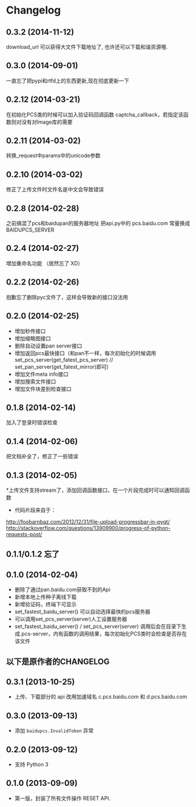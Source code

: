 Changelog
=========
0.3.2 (2014-11-12)
-----------------
download_url 可以获得大文件下载地址了, 也许还可以下载和谐资源喔.

0.3.0 (2014-09-01)
-----------------
一直忘了把pypi和rtfd上的东西更新,现在彻底更新一下

0.2.12 (2014-03-21)
-----------------
在初始化PCS类的时候可以加入验证码回调函数 captcha_callback，若指定该函数则对没有对Image库的需要

0.2.11 (2014-03-02)
-----------------
转换_request中params中的unicode参数

0.2.10 (2014-03-02)
-----------------
修正了上传文件时文件名是中文会导致错误

0.2.8 (2014-02-28)
-----------------
之前搞混了pcs和baidupan的服务器地址
把api.py中的 pcs.baidu.com 常量换成 BAIDUPCS_SERVER

0.2.4 (2014-02-27)
-----------------
增加重命名功能 （居然忘了 XD）

0.2.2 (2014-02-26)
-----------------
抱歉忘了删除pyc文件了，这样会导致新的接口没法用

0.2.0 (2014-02-25)
-----------------
* 增加秒传接口
* 增加缩略图接口
* 删除自动设置pan server接口
* 增加返回pcs最快接口（和pan不一样，每次初始化的时候调用set_pcs_server(get_fatest_pcs_server) // set_pan_server(get_fatest_mirror)即可)
* 增加文件meta info接口
* 增加搜索文件接口
* 增加文件块差别检查接口

0.1.8 (2014-02-14)
-----------------
加入了登录时错误检查

0.1.4 (2014-02-06)
-----------------
把文档补全了，修正了一些错误

0.1.3 (2014-02-05)
-----------------
*上传文件支持stream了，添加回调函数接口，在一个片段完成时可以通知回调函数
* 代码片段来自于：

http://foobarnbaz.com/2012/12/31/file-upload-progressbar-in-pyqt/
http://stackoverflow.com/questions/13909900/progress-of-python-requests-post/

0.1.1/0.1.2 忘了
-----------------

0.1.0 (2014-02-04)
-----------------
* 删除了通过pan.baidu.com获取不到的Api
* 新增本地上传种子离线下载
* 新增验证码，终端下可显示
* set_fastest_baidu_server() 可以自动选择最快的pcs服务器
* 可以调用set_pcs_server(server)人工设置服务器
* set_fastest_baidu_server() / set_pcs_server(server) 调用后会在目录下生成.pcs-server，内有函数的调用结果，每次初始化PCS类时会检查是否存在该文件

以下是原作者的CHANGELOG
------------------

0.3.1 (2013-10-25)
------------------

* 上传、下载部分的 api 改用加速域名 c.pcs.baidu.com 和 d.pcs.baidu.com


0.3.0 (2013-09-13)
------------------

* 添加 ``baidupcs.InvalidToken`` 异常


0.2.0 (2013-09-12)
------------------

* 支持 Python 3


0.1.0 (2013-09-09)
------------------

- 第一版，封装了所有文件操作 RESET API.
